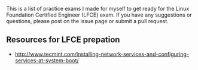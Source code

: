This is a list of practice exams I made for myself to get ready for the Linux Foundation Certified Engineer (LFCE) exam. If you have any suggestions or questions, please post on the issue page or submit a pull request.

## Resources for LFCE prepation

- http://www.tecmint.com/installing-network-services-and-configuring-services-at-system-boot/ 